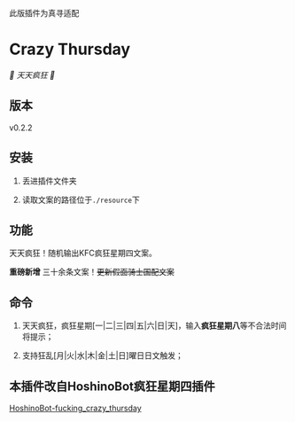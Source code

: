 此版插件为真寻适配

# Crazy Thursday

_🍗 天天疯狂 🍗_

## 版本

v0.2.2

## 安装

1. 丢进插件文件夹

2. 读取文案的路径位于`./resource`下


## 功能

天天疯狂！随机输出KFC疯狂星期四文案。

**重磅新增** 三十余条文案！~~更新假面骑士国配文案~~

## 命令

1. 天天疯狂，疯狂星期[一|二|三|四|五|六|日|天]，输入**疯狂星期八**等不合法时间将提示；

2. 支持狂乱[月|火|水|木|金|土|日]曜日日文触发；

## 本插件改自HoshinoBot疯狂星期四插件

[HoshinoBot-fucking_crazy_thursday](https://github.com/Nicr0n/fucking_crazy_thursday)
